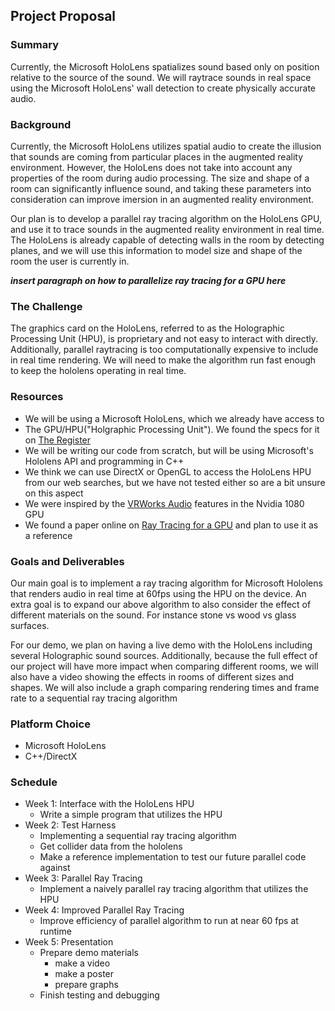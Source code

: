 ## Project Proposal

### Summary
Currently, the Microsoft HoloLens spatializes sound based only on position relative to the source of the sound. We will raytrace sounds in real space using the Microsoft HoloLens' wall detection to create physically accurate audio.

### Background
Currently, the Microsoft HoloLens utilizes spatial audio to create the illusion that sounds are coming from particular places in the augmented reality environment. However, the HoloLens does not take into account any properties of the room during audio processing. The size and shape of a room can significantly influence sound, and taking these parameters into consideration can improve imersion in an augmented reality environment. 
 
Our plan is to develop a parallel ray tracing algorithm on the HoloLens GPU, and use it to trace sounds in the augmented reality environment in real time. The HoloLens is already capable of detecting walls in the room by detecting planes, and we will use this information to model size and shape of the room the user is currently in.
 
 ***insert paragraph on how to parallelize ray tracing for a GPU here***

### The Challenge
The graphics card on the HoloLens, referred to as the Holographic Processing Unit (HPU), is proprietary and not easy to interact with directly. Additionally, parallel raytracing is too computationally expensive to include in real time rendering. We will need to make the algorithm run fast enough to keep the hololens operating in real time.

### Resources
* We will be using a Microsoft HoloLens, which we already have access to
* The GPU/HPU("Holgraphic Processing Unit"). We found the specs for it on [The Register](https://www.theregister.co.uk/2016/08/22/microsoft_hololens_hpu/)
* We will be writing our code from scratch, but will be using Microsoft's Hololens API and programming in C++
* We think we can use DirectX or OpenGL to access the HoloLens HPU from our web searches, but we have not tested either so are a bit unsure on this aspect
* We were inspired by the [VRWorks Audio](https://developer.nvidia.com/vrworks) features in the Nvidia 1080 GPU
* We found a paper online on [Ray Tracing for a GPU](https://arxiv.org/pdf/1504.03151.pdf) and plan to use it as a reference

### Goals and Deliverables
Our main goal is to implement a ray tracing algorithm for Microsoft Hololens that renders audio in real time at 60fps using the HPU on the device. An extra goal is to expand our above algorithm to also consider the effect of different materials on the sound. For instance stone vs wood vs glass surfaces.

For our demo, we plan on having a live demo with the HoloLens including several Holographic sound sources. Additionally, because the full effect of our project will have more impact when comparing different rooms, we will also have a video showing the effects in rooms of different sizes and shapes. We will also include a graph comparing rendering times and frame rate to a sequential ray tracing algorithm

### Platform Choice
* Microsoft HoloLens
* C++/DirectX

### Schedule
* Week 1: Interface with the HoloLens HPU
  * Write a simple program that utilizes the HPU
* Week 2: Test Harness
  * Implementing a sequential ray tracing algorithm
  * Get collider data from the hololens
  * Make a reference implementation to test our future parallel code against
* Week 3: Parallel Ray Tracing
  * Implement a naively parallel ray tracing algorithm that utilizes the HPU
* Week 4: Improved Parallel Ray Tracing
  * Improve efficiency of parallel algorithm to run at near 60 fps at runtime
* Week 5: Presentation
  * Prepare demo materials
    * make a video
    * make a poster
    * prepare graphs
  * Finish testing and debugging
